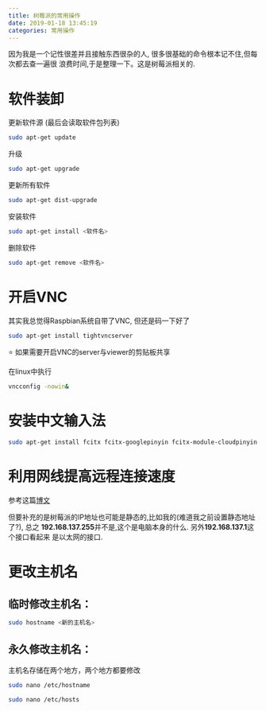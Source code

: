 ```yaml
---
title: 树莓派的常用操作
date: 2019-01-18 13:45:19
categories: 常用操作
---
```


<!-- TODO -->

因为我是一个记性很差并且接触东西很杂的人, 很多很基础的命令根本记不住,但每次都去查一遍很
浪费时间,于是整理一下。这是树莓派相关的.

# 软件装卸

更新软件源 (最后会读取软件包列表)

```bash
sudo apt-get update
```

升级

```bash
sudo apt-get upgrade
```

更新所有软件

```bash
sudo apt-get dist-upgrade
```

安装软件

```bash
sudo apt-get install <软件名>
```

删除软件

```bash
sudo apt-get remove <软件名>
```

# 开启VNC

其实我总觉得Raspbian系统自带了VNC, 但还是码一下好了

```bash
sudo apt-get install tightvncserver
```

:star: 如果需要开启VNC的server与viewer的剪贴板共享

在linux中执行

```bash
vncconfig -nowin&
```

# 安装中文输入法

```bash
sudo apt-get install fcitx fcitx-googlepinyin fcitx-module-cloudpinyin fcitx-sunpinyin
```

# 利用网线提高远程连接速度

参考这篇[博文](https://www.linuxidc.com/Linux/2016-09/135474.htm)

但要补充的是树莓派的IP地址也可能是静态的,比如我的(难道我之前设置静态地址了?), 总之
**192.168.137.255**并不是,这个是电脑本身的什么. 另外**192.168.137.1**这个接口看起来
是以太网的接口.

# 更改主机名

## 临时修改主机名：

```bash
sudo hostname <新的主机名>
```

## 永久修改主机名：

主机名存储在两个地方，两个地方都要修改

```bash
sudo nano /etc/hostname
```

```bash
sudo nano /etc/hosts
```